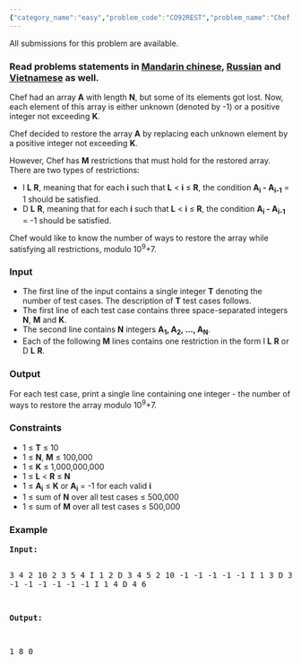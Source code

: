 ```yaml
---
{"category_name":"easy","problem_code":"CO92REST","problem_name":"Chef Restores an Array","languages_supported":{"0":"C","1":"CPP14","2":"JAVA","3":"PYTH","4":"PYTH 3.5","5":"PYPY","6":"CS2","7":"PAS fpc","8":"PAS gpc","9":"RUBY","10":"PHP","11":"GO","12":"NODEJS","13":"HASK","14":"rust","15":"SCALA","16":"swift","17":"D","18":"PERL","19":"FORT","20":"WSPC","21":"ADA","22":"CAML","23":"ICK","24":"BF","25":"ASM","26":"CLPS","27":"PRLG","28":"ICON","29":"SCM qobi","30":"PIKE","31":"ST","32":"NICE","33":"LUA","34":"BASH","35":"NEM","36":"LISP sbcl","37":"LISP clisp","38":"SCM guile","39":"JS","40":"ERL","41":"TCL","42":"kotlin","43":"PERL6","44":"TEXT","45":"SCM chicken","46":"CLOJ","47":"COB","48":"FS"},"max_timelimit":1,"source_sizelimit":50000,"problem_author":"kefaa","problem_tester":null,"date_added":"15-03-2018","tags":{"0":"cook92","1":"datastructure","2":"easy","3":"kefaa"},"editorial_url":"https://discuss.codechef.com/problems/CO92REST","time":{"view_start_date":1521397800,"submit_start_date":1521397800,"visible_start_date":1521397800,"end_date":1735669800},"is_direct_submittable":false,"layout":"problem"}
---
```

<span class="solution-visible-txt">All submissions for this problem are available.</span><h3>Read problems statements in <a target="_blank" 
href="http://www.codechef.com/download/translated/COOK92/mandarin/CO92REST.pdf">Mandarin chinese</a>, <a target="_blank" 
href="http://www.codechef.com/download/translated/COOK92/russian/CO92REST.pdf">Russian</a> and <a target="_blank" 
href="http://www.codechef.com/download/translated/COOK92/vietnamese/CO92REST.pdf">Vietnamese</a> as well.</h3>

<p>Chef had an array <b>A</b> with length <b>N</b>, but some of its elements got lost. Now, each element of this array is either unknown (denoted by -1) or a positive integer not exceeding <b>K</b>.</p>

<p>Chef decided to restore the array <b>A</b> by replacing each unknown element by a positive integer not exceeding <b>K</b>.</p>

<p>However, Chef has <b>M</b> restrictions that must hold for the restored array. There are two types of restrictions:
<ul>
<li>I <b>L</b> <b>R</b>, meaning that for each <b>i</b> such that <b>L</b> < <b>i</b> ≤ <b>R</b>, the condition <b>A<sub>i</sub> - A<sub>i-1</sub></b> = 1 should be satisfied.</li>
<li>D <b>L</b> <b>R</b>, meaning that for each <b>i</b> such that <b>L</b> < <b>i</b>  ≤ <b>R</b>, the condition <b>A<sub>i</sub> - A<sub>i-1</sub></b> = -1 should be satisfied.</li>
</ul></p>

<p>Chef would like to know the number of ways to restore the array while satisfying all restrictions, modulo 10<sup>9</sup>+7.</p>

<h3>Input</h3>
<ul>
<li>The first line of the input contains a single integer <b>T</b> denoting the number of test cases. The description of <b>T</b> test cases follows.</li>
<li>The first line of each test case contains three space-separated integers <b>N</b>, <b>M</b> and <b>K</b>.</li>
<li>The second line contains <b>N</b> integers <b>A<sub>1</sub>, A<sub>2</sub>, ..., A<sub>N</sub></b>.</li>
<li>Each of the following <b>M</b> lines contains one restriction in the form I <b>L</b> <b>R</b> or D <b>L</b> <b>R</b>.</li>
</ul>

<h3>Output</h3>
<p>For each test case, print a single line containing one integer - the number of ways to restore the array modulo 10<sup>9</sup>+7.</p>

<h3>Constraints</h3>
<ul>
<li>1 ≤ <b>T</b> ≤ 10</li>
<li>1 ≤ <b>N</b>, <b>M</b> ≤ 100,000</li>
<li>1 ≤ <b>K</b> ≤ 1,000,000,000</li>
<li>1 ≤ <b>L</b> < <b>R</b> ≤ <b>N</b></li>
<li>1 ≤ <b>A<sub>i</sub></b> ≤ <b>K</b> or <b>A<sub>i</sub></b> = -1 for each valid <b>i</b></li>
<li>1 ≤ sum of <b>N</b> over all test cases ≤ 500,000</li>
<li>1 ≤ sum of <b>M</b> over all test cases ≤ 500,000</li>
</ul>

<h3>Example</h3>
<pre><b>Input:</b>

3
4 2 10
2 3 5 4
I 1 2 
D 3 4
5 2 10
-1 -1 -1 -1 -1
I 1 3
D 3 5
6 2 2
-1 -1 -1 -1 -1 -1
I 1 4
D 4 6

<b>Output:</b>

1
8
0
</pre>
